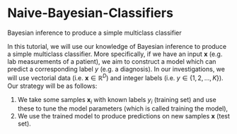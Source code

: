 # Naive-Bayesian-Classifiers
Bayesian inference to produce a simple multiclass classifier

In this tutorial, we will use our knowledge of Bayesian inference to produce a simple multiclass classifier. More specifically, if we have an input $\mathbf x$ (e.g. lab measurements of a patient), we aim to construct a model which can predict a corresponding label $y$ (e.g. a diagnosis). In our investigations, we will use vectorial data (i.e. $\mathbf x \in \mathbb{R}^D$) and integer labels (i.e. $y \in \left\lbrace 1, 2, \ldots, K\right\rbrace$). Our strategy will be as follows:

1. We take some samples $\mathbf x_i$ with known labels $y_i$ (training set) and use these to tune the model parameters (which is called training the model),
2. We use the trained model to produce predictions on new samples $\mathbf x$ (test set).

